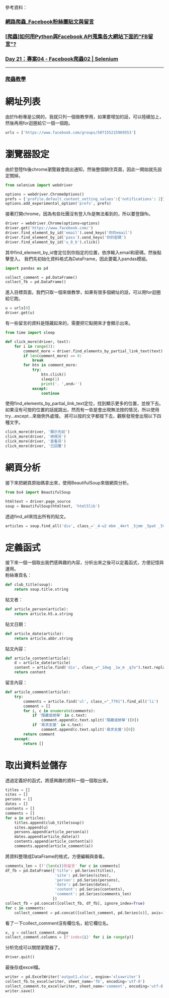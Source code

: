 參考資料：
### [網路爬蟲_Facebook粉絲團貼文與留言](https://tlyu0419.github.io/2019/05/01/Crawl-Facebook/)
### [[爬蟲]如何用Python與Facebook API蒐集各大網站下面的"FB留言"?](http://bhan0507.logdown.com/posts/1406669-python-facebook-api-comments)
### [Day 21：專案04 - Facebook爬蟲02 | Selenium](https://ithelp.ithome.com.tw/articles/10272370)

-----
### [爬蟲教學](https://gist.github.com/HaoHsiu-Huang/f4a68bec77c17e0e118a6a5cb4dffed1)

# 網址列表
由於fb粉專是公開的，我就只列一個做教學用，如果要增加的話，可以陸續加上，然後再用for迴圈給它一個一個跑。
```python
urls = ['https://www.facebook.com/groups/507155215969553']
```
# 瀏覽器設定
由於登陸fb後chrome瀏覽器會跳出通知，然後整個鎖住頁面，因此一開始就先設定關掉。
```python
from selenium import webdriver

options = webdriver.ChromeOptions()
prefs = {'profile.default_content_setting_values':{'notifications': 2}}
options.add_experimental_option('prefs', prefs)
```
接著打開chrome，因為有些社團沒有登入fb是無法看到的，所以要登錄fb。
```python
driver = webdriver.Chrome(options=options)
driver.get('https://www.facebook.com/')
driver.find_element_by_id('email').send_keys('你的email')
driver.find_element_by_id('pass').send_keys('你的密碼')
driver.find_element_by_id('u_0_b').click()
```
其中find_element_by_id會定位到你指定的位置，依序輸入email和密碼，然後點擊登入。
我們先初始化資料格式為DataFrame，因此要載入pandas模組。
```python
import pandas as pd

collect_comment = pd.DataFrame()
collect_fb = pd.DataFrame()
```
進入目標頁面，我們只取一個來做教學，如果有很多個網址的話，可以用for迴圈給它跑。
```python
u = urls[0]
driver.get(u)
```
有一些留言的資料是隱藏起來的，需要把它點開來才會顯示出來。
```python
from time import sleep

def click_more(driver, text):
    for i in range(3):
        comment_more = driver.find_elements_by_partial_link_text(text)
        if len(comment_more) == 0:
            break
        for btn in comment_more:
            try:
                btn.click()
                sleep(1)
                print('. ',end='')
            except:
                continue
```
使用find_elements_by_partial_link_text定位，找到顯示更多的位置，並按下去。如果沒有可按的位置的話就跳出，然而有一些是會出現無法按的情況，所以使用try...except...來做例外處理。
將可以按的文字都按下去，觀察發現會出現以下四種文字。
```python
click_more(driver, '顯示先前')
click_more(driver, '檢視另')
click_more(driver, '查看另')
click_more(driver, '已回覆')
```
# 網頁分析
接下來把網頁原始碼拿出來，使用BeautifulSoup來做網頁分析。
```python
from bs4 import BeautifulSoup

htmltext = driver.page_source
soup = BeautifulSoup(htmltext, 'html5lib')
```
透過find_all來找出所有的貼文。
```python
articles = soup.find_all('div', class_='_4-u2 mbm _4mrt _5jmm _5pat _5v3q _7cqq _4-u8')
```
# 定義函式
接下來一個一個取出我們感興趣的內容，分析出來之後可以定義函式，方便記憶與運用。  
粉絲專頁名：
```python
def club_title(soup):
    return soup.title.string
```
貼文者：
```python
def article_person(article):
    return article.h5.a.string
```
貼文日期：
```python
def article_date(article):
    return article.abbr.string
```
貼文內容：
```python
def article_content(article):
    d = article_date(article)
    content = article.find('div', class_="_1dwg _1w_m _q7o").text.replace(d, '')
    return content
```
留言內容：
```python
def article_comment(article):
    try:
        comments = article.find('ul', class_="_7791").find_all('li')
        comment = []
        for i, c in enumerate(comments):
            if '隱藏或檢舉' in c.text:
                comment.append(c.text.split('隱藏或檢舉')[0])
            if '尋求支援' in c.text:
                comment.append(c.text.split('尋求支援')[0])
        return comment
    except:
        return []
```
# 取出資料並儲存
透過定義好的函式，將感興趣的資料一個一個取出來。
```python
titles = []
sites = []
persons = []
dates = []
contents = []
comments = []
for a in articles:
    titles.append(club_title(soup))
    sites.append(u)
    persons.append(article_person(a))
    dates.append(article_date(a))
    contents.append(article_content(a))
    comments.append(article_comment(a))
```
將資料整理成DataFrame的格式，方便編輯與查看。
```python
comments_len = [f'{len(c)}則留言' for c in comments]
df_fb = pd.DataFrame({'title': pd.Series(titles),
                      'site': pd.Series(sites),
                      'person': pd.Series(persons),
                      'date': pd.Series(dates),
                      'content': pd.Series(contents),
                      'comment': pd.Series(comments_len)
                     })
collect_fb = pd.concat([collect_fb, df_fb], ignore_index=True)
for c in comments:
    collect_comment = pd.concat([collect_comment, pd.Series(c)], axis=1)
```
看了一下collect_comment沒有欄位名，給它欄位名。
```python
x, y = collect_comment.shape
collect_comment.columns = [f'index{i}' for i in range(y)]
```
分析完成可以關閉瀏覽器了。
```python
driver.quit()
```
最後存成excel檔。
```python
writer = pd.ExcelWriter('output1.xlsx', engine='xlsxwriter')
collect_fb.to_excel(writer, sheet_name='fb', encoding='utf-8')
collect_comment.to_excel(writer, sheet_name='comment', encoding='utf-8')
writer.save()
```
